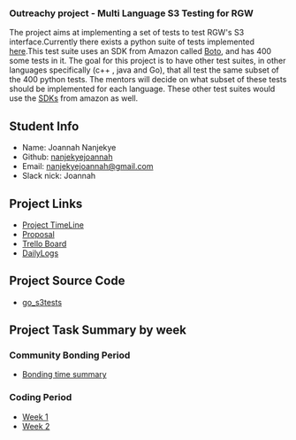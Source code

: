 ### Outreachy project - Multi Language S3 Testing for RGW 

The project aims at implementing  a set of tests to test  RGW's S3 interface.Currently there exists a python suite of tests implemented [here]((https://github.com/ceph/s3-tests)).This test suite uses an SDK from Amazon called [Boto]((https://aws.amazon.com/sdk-for-python/)), and has 400 some tests in it. The goal for this project is to have other test suites, in other languages specifically (c++ , java and Go), that all test the same subset of the 400 python tests. The mentors will decide on what subset of these tests should be implemented for each language. These other test suites would use the [SDKs]((https://aws.amazon.com/tools/)) from amazon as well. 

## Student Info

+ Name: Joannah Nanjekye
+ Github: [nanjekyejoannah](https://github.com/nanjekyejoannah)
+ Email: nanjekyejoannah@gmail.com
+ Slack nick: Joannah

## Project Links

+ [Project TimeLine](https://docs.google.com/document/d/186YHbdIGi1Ja2X6t24vIufU3pLyBVhKzhskY6Ax_0x4/edit?usp=sharing)
+ [Proposal](https://docs.google.com/document/d/10lclL3q1kPiJ7hoSiius5ajgD4YX5m4Zp8HOaSva_bw/edit)
+ [Trello Board](https://trello.com/invite/b/etwTtnv4/0f37aaa4005c5452968b78de5b0538f8/outreachy-rgw-testing)
+ [DailyLogs](https://github.com/nanjekyejoannah/Outreachy-RGW-testing/blob/master/Daily%20Logs/logfile.md)

## Project Source Code

+ [go_s3tests](https://github.com/nanjekyejoannah/go_s3tests)

## Project Task Summary by week

### Community Bonding Period

+ [Bonding time summary](https://github.com/nanjekyejoannah/Outreachy-RGW-testing/blob/master/Community%20Bonding/bonding.md)

### Coding Period

+ [Week 1](https://github.com/nanjekyejoannah/Outreachy-RGW-testing/blob/master/Coding/week1.md)
+ [Week 2](https://github.com/nanjekyejoannah/Outreachy-RGW-testing/blob/master/Coding/week2.md)